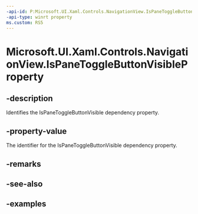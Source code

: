 ```yaml
---
-api-id: P:Microsoft.UI.Xaml.Controls.NavigationView.IsPaneToggleButtonVisibleProperty
-api-type: winrt property
ms.custom: RS5
---
```

<!-- Property syntax.
public DependencyProperty IsPaneToggleButtonVisibleProperty { get; }
-->

# Microsoft.UI.Xaml.Controls.NavigationView.IsPaneToggleButtonVisibleProperty


## -description

Identifies the IsPaneToggleButtonVisible dependency property.


## -property-value

The identifier for the IsPaneToggleButtonVisible dependency property.


## -remarks


## -see-also


## -examples


